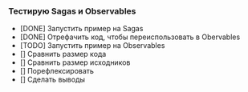 ### Тестирую Sagas и Observables

- [DONE] Запустить пример на Sagas
- [DONE] Отрефачить код, чтобы переиспользовать в Obervables
- [TODO] Запустить пример на Observables
- [] Сравнить размер кода 
- [] Сравнить размер исходников 
- [] Порефлексировать
- [] Сделать выводы